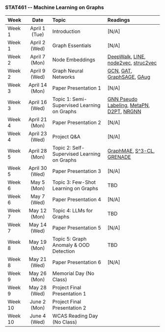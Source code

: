 
### STAT461 -- Machine Learning on Graphs

|Week|Date|Topic|Readings|
| :------------ |:---------------:| :---------------| :---------------| 
| Week 1 | April 1 (Tue) | Introduction | [N/A]|
| Week 1 | April 2 (Wed) | Graph Essentials | [N/A] |
| Week 2 | April 7 (Mon)    | Node Embeddings | [DeepWalk](https://arxiv.org/pdf/1403.6652), [LINE](https://arxiv.org/pdf/1503.03578), [node2vec](https://arxiv.org/pdf/1607.00653), [struc2vec](https://arxiv.org/pdf/1704.03165) |
| Week 2 | April 9 (Wed)    | Graph Neural Networks | [GCN](https://arxiv.org/pdf/1609.02907), [GAT](https://arxiv.org/pdf/1710.10903), [GraphSAGE](https://arxiv.org/pdf/1706.02216), [GAug](https://arxiv.org/pdf/2006.06830) |
| Week 3 | April 14 (Mon)    | Paper Presentation 1 | [N/A] |
| Week 3 | April 16 (Wed)    | Topic 1: Semi-Supervised Learning on Graphs |[GNN Pseudo Labeling](https://arxiv.org/pdf/1801.07606), [MetaPN](https://arxiv.org/pdf/2112.09810), [D2PT](https://arxiv.org/pdf/2305.18457), [NRGNN](https://arxiv.org/pdf/2106.04714)|
| Week 4 | April 21 (Mon)    | Paper Presentation 2 | [N/A] |
| Week 4| April 23 (Wed)    | Project Q&A | [N/A]|
| Week 5 | April 28 (Mon)    | Topic 2: Self-Supervised Learning on Graphs |[GraphMAE](https://arxiv.org/pdf/2205.10803), [S^3-CL](https://arxiv.org/pdf/2202.08480), [GRENADE](https://arxiv.org/pdf/2310.15109)|
| Week 5 | April 30 (Wed)    | Paper Presentation 3 | [N/A] |
| Week 6 | May 5 (Mon)    | Topic 3: Few-Shot Learning on Graphs | TBD |
| Week 6 | May 7 (Wed)    | Paper Presentation 4 | [N/A] |
| Week 7 | May 12 (Mon)    | Topic 4: LLMs for Graphs | TBD |
| Week 7 | May 14 (Wed)    | Paper Presentation 5 | [N/A] |
| Week 8 | May 19 (Mon)    | Topic 5: Graph Anomaly & OOD Detection | TBD |
| Week 8 | May 21 (Wed)    | Paper Presentation 6 | [N/A] |
| Week 9 | May 26 (Mon)    | Memorial Day (No Class) |  |
| Week 9 | May 28 (Wed)    | Project Final Presentation 1 |  |
| Week 10 | June 2 (Mon)    | Project Final Presentation 2 |  |
| Week 10 | June 4 (Wed)    | WCAS Reading Day (No Class) |  |
